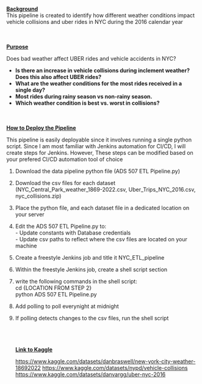 <ins>**Background**</ins>
<br/>
This pipeline is created to identify how different weather conditions impact vehicle collisions and uber rides in NYC during the 2016 calendar year

<br/><br/>
<ins>**Purpose**</ins>

Does bad weather affect UBER rides and vehicle accidents in NYC?
- <b>Is there an increase in vehicle collisions during inclement weather? Does this also affect UBER rides?</b>
- <b>What are the weather conditions for the most rides received in a single day?</b>
- <b>Most rides during rainy season vs non-rainy season.</b>
- <b>Which weather condition is best vs. worst in collisions?</b>

<br/><br/>
<ins>**How to Deploy the Pipeline**</ins>
<br/>
<P>This pipeline is easily deployable since it involves running a single python script. Since I am most familiar with Jenkins automation for CI/CD, I will create steps for Jenkins. However, These steps can be modified based on your prefered CI/CD automation tool of choice
<br/>
<ol>
<li><p>Download the data pipeline python file (ADS 507 ETL Pipeline.py)
<li><p>Download the csv files for each dataset (NYC_Central_Park_weather_1869-2022.csv, Uber_Trips_NYC_2016.csv, nyc_collisions.zip)
<li><p>Place the python file, and each dataset file in a dedicated location on your server
<li><p>Edit the ADS 507 ETL Pipeline.py to:<br/>
  - Update constants with Database credentials<br/>
  - Update csv paths to reflect where the csv files are located on your machine<br/>
<li><p>Create a freestyle Jenkins job and title it NYC_ETL_pipeline
<li><p>Within the freestyle Jenkins job, create a shell script section
<li><p>write the following commands in the shell script:<br/>
 cd {LOCATION FROM STEP 2}<br/>
 python ADS 507 ETL Pipeline.py<br/>
 <li><p>Add polling to poll everynight at midnight
 <li><p>If polling detects changes to the csv files, run the shell script<br/><br/></p>




<br/><br/>
<ins>**Link to Kaggle**</ins>

https://www.kaggle.com/datasets/danbraswell/new-york-city-weather-18692022
https://www.kaggle.com/datasets/nypd/vehicle-collisions
https://www.kaggle.com/datasets/danvargg/uber-nyc-2016

